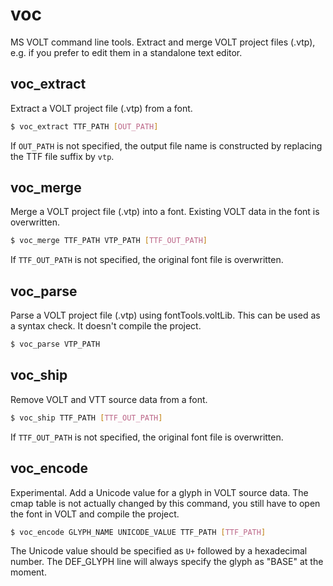 # voc

MS VOLT command line tools. Extract and merge VOLT project files (.vtp), e.g. if you prefer to edit them in a standalone text editor.


## voc_extract

Extract a VOLT project file (.vtp) from a font.

```bash
$ voc_extract TTF_PATH [OUT_PATH]
```

If `OUT_PATH` is not specified, the output file name is constructed by replacing the TTF file suffix by `vtp`.


## voc_merge

Merge a VOLT project file (.vtp) into a font. Existing VOLT data in the font is overwritten.

```bash
$ voc_merge TTF_PATH VTP_PATH [TTF_OUT_PATH]
```

If `TTF_OUT_PATH` is not specified, the original font file is overwritten.

## voc_parse

Parse a VOLT project file (.vtp) using fontTools.voltLib. This can be used as a syntax check. It doesn't compile the project.

```bash
$ voc_parse VTP_PATH
```

## voc_ship

Remove VOLT and VTT source data from a font.

```bash
$ voc_ship TTF_PATH [TTF_OUT_PATH]
```

If `TTF_OUT_PATH` is not specified, the original font file is overwritten.

## voc_encode

Experimental. Add a Unicode value for a glyph in VOLT source data. The cmap table is not actually changed by this command, you still have to open the font in VOLT and compile the project.

```bash
$ voc_encode GLYPH_NAME UNICODE_VALUE TTF_PATH [TTF_PATH]
```

The Unicode value should be specified as `U+` followed by a hexadecimal number. The DEF_GLYPH line will always specify the glyph as "BASE" at the moment.

